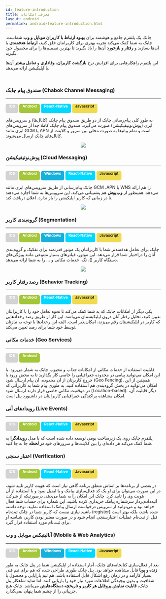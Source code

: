 ```yaml
---
id: feature-introduction
title: معرفی امکانات
layout: android
permalink: android/feature-introduction.html
---
```


چابک یک پلتفرم جامع و هوشمند برای **بهبود ارتباط با کاربران موبایل و وب** شماست. چابک به شما کمک می‌کند تجربه بهتری برای کاربرانتان خلق کنید، **ارتباط هدفمندی** با آن‌ها بسازید و **رفتار و بازخورد** آن‌ها را یاد بگیرید تا بهترین تصمیم‌ها را برای محصول خود بگیرید.

این پلتفرم راهکارهایی برای افزایش نرخ **بازگشت کاربران**، **وفاداری** و **تعامل بیشتر** آن‌ها با اپلیکیشن ارائه می‌دهد.

<Br>

### صندوق پیام چابک (Chabok Channel Messaging)
---
<span style="background-color: #d3d3d3; height: 30px; color: #fff; display: inline-block; padding: 0px 10px 0px 10px; font-weight: bold; font-size:12px; border-radius: 5px;">IOS</span>
<span style="background-color: #a4c639; height: 30px; color: #fff; display: inline-block; padding: 0px 10px 0px 10px; font-weight: bold; font-size:12px; border-radius: 5px;">Android</span>
<span style="background-color: #00d8ff; height: 30px; color: #fff; display: inline-block; padding: 0px 10px 0px 10px; font-weight: bold; font-size:12px; border-radius: 5px;">React-Native</span>
<span style="background-color: #f0db4f; height: 30px; color: #ff; display: inline-block; padding: 0px 10px 0px 10px; font-weight: bold; font-size:12px; border-radius: 5px;">Javascript</span>

به طور کلی پیام‌رسانی چابک از دو طریق صندوق پیام چابک (کانال‌ها) و سرویس‌های ابری (پوش‌نوتیفیکیشن) صورت می‌گیرد. صندوق پیام چابک کاملا جدا از سرویس‌های ابری مانند GCM یا APN است و تمام پیام‌ها به صورت محلی بین سرور و کلاینت از کانال‌های چابک ارسال می‌شوند. 
<div style="text-align: center;"><img src="https://svgshare.com/i/7xC.svg" /></div> 


### پوش‌نوتیفیکیشن (Cloud Messaging)
---
<span style="background-color: #d3d3d3; height: 30px; color: #fff; display: inline-block; padding: 0px 10px 0px 10px; font-weight: bold; font-size:12px; border-radius: 5px;">IOS</span>
<span style="background-color: #a4c639; height: 30px; color: #fff; display: inline-block; padding: 0px 10px 0px 10px; font-weight: bold; font-size:12px; border-radius: 5px;">Android</span>
<span style="background-color: #16B0DD; height: 30px; color: #fff; display: inline-block; padding: 0px 10px 0px 10px; font-weight: bold; font-size:12px; border-radius: 5px;">Windows</span>
<span style="background-color: #00d8ff; height: 30px; color: #fff; display: inline-block; padding: 0px 10px 0px 10px; font-weight: bold; font-size:12px; border-radius: 5px;">React-Native</span>
<span style="background-color: #f0db4f; height: 30px; color: #ff; display: inline-block; padding: 0px 10px 0px 10px; font-weight: bold; font-size:12px; border-radius: 5px;">Javascript</span>

چابک پیام‌رسانی از طریق سرویس‌های ابری مانند GCM ،APN یا WNS را هم ارائه می‌دهد. همینطور از **وب‌پوش** هم پشتیبانی می‌کند. این سرویس‌ها به شما اجازه‌ می‌دهند تا در زمانی که کاربر اپلیکیشن را باز ندارد، اعلان دریافت کند. 
<div style="text-align: center;"><img src="http://uupload.ir/files/qxf_disactive1.1281e083.png
" /></div>

### گروه‌بندی کاربر (Segmentation)
---
<span style="background-color: #d3d3d3; height: 30px; color: #fff; display: inline-block; padding: 0px 10px 0px 10px; font-weight: bold; font-size:12px; border-radius: 5px;">IOS</span>
<span style="background-color: #a4c639; height: 30px; color: #fff; display: inline-block; padding: 0px 10px 0px 10px; font-weight: bold; font-size:12px; border-radius: 5px;">Android</span>
<span style="background-color: #16B0DD; height: 30px; color: #fff; display: inline-block; padding: 0px 10px 0px 10px; font-weight: bold; font-size:12px; border-radius: 5px;">Windows</span>
<span style="background-color: #00d8ff; height: 30px; color: #fff; display: inline-block; padding: 0px 10px 0px 10px; font-weight: bold; font-size:12px; border-radius: 5px;">React-Native</span>
<span style="background-color: #f0db4f; height: 30px; color: #ff; display: inline-block; padding: 0px 10px 0px 10px; font-weight: bold; font-size:12px; border-radius: 5px;">Javascript</span>



چابک برای تعامل هدفمندتر شما با کاربرانتان یک موتور قدرتمند برای تفکیک و گروه‌بندی آنان را دراختیار شما قرار می‌دهد. این موتور، فیلترهای بسیار متنوعی مانند ویژگی‌های دستگاه کاربر‌ ()، تگ، خدمات مکانی و ... را به شما ارائه می‌دهد. 
<div style="text-align: center;"><img src="http://uupload.ir/files/uas_disactive2.png
" /></div>

### رصد رفتار کاربر (Behavior Tracking)
---
<span style="background-color: #d3d3d3; height: 30px; color: #fff; display: inline-block; padding: 0px 10px 0px 10px; font-weight: bold; font-size:12px; border-radius: 5px;">IOS</span>
<span style="background-color: #a4c639; height: 30px; color: #fff; display: inline-block; padding: 0px 10px 0px 10px; font-weight: bold; font-size:12px; border-radius: 5px;">Android</span>
<span style="background-color: #00d8ff; height: 30px; color: #fff; display: inline-block; padding: 0px 10px 0px 10px; font-weight: bold; font-size:12px; border-radius: 5px;">React-Native</span>
<span style="background-color: #f0db4f; height: 30px; color: #ff; display: inline-block; padding: 0px 10px 0px 10px; font-weight: bold; font-size:12px; border-radius: 5px;">Javascript</span>

یکی دیگر از امکانات چابک که به شما کمک می‌کند تا نحوه تعامل خود را با کاربرانتان تعیین کنید، تحلیل رفتار آنان درون اپلیکیشنتان می‌باشد. این کار از طریق رصد رخدادهایی که کاربر در اپلیکیشنتان رقم می‌زند، امکان‌پذیر است. البته این رخدادها با توجه به نیازتان توسط خود شما برای رصد تعیین می‌کند. 

### خدمات مکانی (Geo Services)
---
<span style="background-color: #d3d3d3; height: 30px; color: #fff; display: inline-block; padding: 0px 10px 0px 10px; font-weight: bold; font-size:12px; border-radius: 5px;">IOS</span>
<span style="background-color: #a4c639; height: 30px; color: #fff; display: inline-block; padding: 0px 10px 0px 10px; font-weight: bold; font-size:12px; border-radius: 5px;">Android</span>

قابلیت استفاده از خدمات مکانی از امکانات جذاب و محبوب چابک به شمار می‌رود. با این امکان می‌توانید پیامی در محدوده جغرافیایی را خاصی کار بگذارید تا به محض ورود یا خروج کاربرتان از آن محدوده، آن پیام ارسال شود (Geo Fencing). همچنین از این امکان می‌توانید در بخش گروه‌بندی هم استفاده کنید. به طوری پیام شما به کاربرانی که در موقعیت مکانی خاصی قرار دارند ارسال شود (Location-based). دیگر قابلیت آن، امکان مشاهده پراکندگی جغرافیایی کاربرانتان در داشبورد پنل است.

### رویدادهای آنی (Live Events)
---
<span style="background-color: #d3d3d3; height: 30px; color: #fff; display: inline-block; padding: 0px 10px 0px 10px; font-weight: bold; font-size:12px; border-radius: 5px;">IOS</span>
<span style="background-color: #a4c639; height: 30px; color: #fff; display: inline-block; padding: 0px 10px 0px 10px; font-weight: bold; font-size:12px; border-radius: 5px;">Android</span>
<span style="background-color: #00d8ff; height: 30px; color: #fff; display: inline-block; padding: 0px 10px 0px 10px; font-weight: bold; font-size:12px; border-radius: 5px;">React-Native</span>
<span style="background-color: #f0db4f; height: 30px; color: #ff; display: inline-block; padding: 0px 10px 0px 10px; font-weight: bold; font-size:12px; border-radius: 5px;">Javascript</span>

پلتفرم چابک روی یک زیرساخت بومی توسعه داده شده است که با مدل **رویداد‌گرا** به شما کمک می‌کند هر داده‌ای را بین کلاینت‌ها و سرور‌های خود **در لحظه** جا‌ به‌‌ جا کنید. 

### اعتبار سنجی (Verification)
---
<span style="background-color: #d3d3d3; height: 30px; color: #fff; display: inline-block; padding: 0px 10px 0px 10px; font-weight: bold; font-size:12px; border-radius: 5px;">IOS</span>
<span style="background-color: #a4c639; height: 30px; color: #fff; display: inline-block; padding: 0px 10px 0px 10px; font-weight: bold; font-size:12px; border-radius: 5px;">Android</span>
<span style="background-color: #00d8ff; height: 30px; color: #fff; display: inline-block; padding: 0px 10px 0px 10px; font-weight: bold; font-size:12px; border-radius: 5px;">React-Native</span>
<span style="background-color: #f0db4f; height: 30px; color: #ff; display: inline-block; padding: 0px 10px 0px 10px; font-weight: bold; font-size:12px; border-radius: 5px;">Javascript</span>

در بعضی از برنامه‌ها بر اساس منطق برنامه گاهی نیاز است که هویت کاربر تایید شود، در این صورت می‌توان برای او یک کد فعال‌سازی پیامک و یا ایمیل نمود و با استفاده از آن هویت وی را تایید کرد. چابک این امکان را به شما می‌دهد، درصورتیکه از شرکت آتیه‌داده‌پرداز سرشماره پیامک خریداری کرده باشید، این شماره برای حساب شما فعال خواهد بود و می‌توانید از سرویس درخواست ارسال پیامک استفاده نمایید. توجه داشته باشید نیازی نیست که کاربر شما در چابک ثبت‌نام (register) شده باشد، بلکه بهتر است قبل از ثبت‌نام عملیات اعتبارسنجی انجام شود و در صورت معتبر بودن کاربر، شناسه او برای ثبت‌نام مورد استفاده قرار گیرد.

### آنالیتیکس موبایل و وب (Mobile & Web Analytics)
---
<span style="background-color: #d3d3d3; height: 30px; color: #fff; display: inline-block; padding: 0px 10px 0px 10px; font-weight: bold; font-size:12px; border-radius: 5px;">IOS</span>
<span style="background-color: #a4c639; height: 30px; color: #fff; display: inline-block; padding: 0px 10px 0px 10px; font-weight: bold; font-size:12px; border-radius: 5px;">Android</span>
<span style="background-color: #16B0DD; height: 30px; color: #fff; display: inline-block; padding: 0px 10px 0px 10px; font-weight: bold; font-size:12px; border-radius: 5px;">Windows</span>
<span style="background-color: #00d8ff; height: 30px; color: #fff; display: inline-block; padding: 0px 10px 0px 10px; font-weight: bold; font-size:12px; border-radius: 5px;">React-Native</span>
<span style="background-color: #f0db4f; height: 30px; color: #ff; display: inline-block; padding: 0px 10px 0px 10px; font-weight: bold; font-size:12px; border-radius: 5px;">Javascript</span>

بعد از فعال‌سازی کتابخانه‌های چابک، آمار استفاده از اپلیکیشن شما در پنل چابک به طور **زنده و پویا** قابل مشاهده خواهد بود. پنل چابک طوری طراحی شده که هم برای تیم فنی بسیار کارآمد و در زمان رفع اشکال قابل استفاده باشد، هم تیم بازایابی و محصول با شفافیت و بدون پیچیدگی اطلاعات مورد نیاز خود را بازیابی کنند. اما شاید شاهکار پنل چابک، **قابلیت نمایش پروفایل هر کاربر و تاریخچه دستگاه‌هایش** می‌باشد. چابک هیچ جزییاتی را از چشم شما پنهان نمی‌گذارد.
